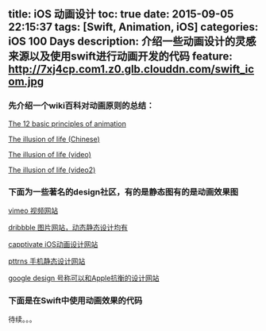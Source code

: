 title: iOS 动画设计
toc: true
date: 2015-09-05 22:15:37
tags: [Swift, Animation, iOS]
categories: iOS 100 Days
description: 介绍一些动画设计的灵感来源以及使用swift进行动画开发的代码
feature: http://7xj4cp.com1.z0.glb.clouddn.com/swift_icom.jpg
---

### 先介绍一个wiki百科对动画原则的总结：

[The 12 basic principles of animation](https://en.wikipedia.org/wiki/12_basic_principles_of_animation#External_links)

[The illusion of life (Chinese)](http://www.jianshu.com/p/1858a8733ba3)

[The illusion of life (video)](https://vimeo.com/93206523)

[The illusion of life (video2)](../video/the_illusion_of_life.html)

<!-- more -->

### 下面为一些著名的design社区，有的是静态图有的是动画效果图

[vimeo 视频网站](https://vimeo.com/)

[dribbble 图片网站，动态静态设计均有](https://dribbble.com/)

[capptivate iOS动画设计网站](http://capptivate.co/)

[pttrns 手机静态设计网站](http://pttrns.com/)

[google design 号称可以和Apple抗衡的设计网站](http://www.google.com/design/spec/animation/authentic-motion.html)

### 下面是在Swift中使用动画效果的代码

待续。。。